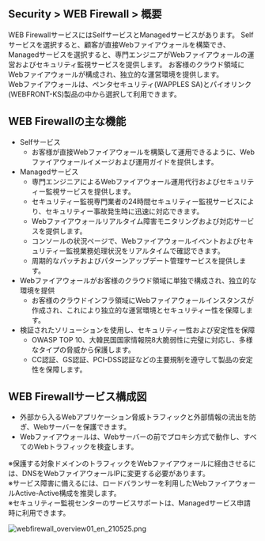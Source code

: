 ## Security > WEB Firewall > 概要

WEB FirewallサービスにはSelfサービスとManagedサービスがあります。
Selfサービスを選択すると、顧客が直接Webファイアウォールを構築でき、Managedサービスを選択すると、専門エンジニアがWebファイアウォールの運営およびセキュリティ監視サービスを提供します。 
お客様のクラウド領域にWebファイアウォールが構成され、独立的な運営環境を提供します。
<BR>
Webファイアウォールは、ペンタセキュリティ(WAPPLES SA)とパイオリンク(WEBFRONT-KS)製品の中から選択して利用できます。

## WEB Firewallの主な機能

* Selfサービス
   * お客様が直接Webファイアウォールを構築して運用できるように、Webファイアウォールイメージおよび運用ガイドを提供します。
* Managedサービス
   * 専門エンジニアによるWebファイアウォール運用代行およびセキュリティー監視サービスを提供します。
   * セキュリティー監視専門業者の24時間セキュリティー監視サービスにより、セキュリティー事故発生時に迅速に対応できます。
   * Webファイアウォールリアルタイム障害モニタリングおよび対応サービスを提供します。
   * コンソールの状況ページで、Webファイアウォールイベントおよびセキュリティー監視業務処理状況をリアルタイムで確認できます。
   * 周期的なパッチおよびパターンアップデート管理サービスを提供します。
* Webファイアウォールがお客様のクラウド領域に単独で構成され、独立的な環境を提供
   * お客様のクラウドインフラ領域にWebファイアウォールインスタンスが作成され、これにより独立的な運営環境とセキュリティー性を保障します。
* 検証されたソリューションを使用し、セキュリティー性および安定性を保障
   * OWASP TOP 10、大韓民国国家情報院8大脆弱性に完璧に対応し、多様なタイプの脅威から保護します。
   * CC認証、GS認証、PCI-DSS認証などの主要規制を遵守して製品の安定性を保障します。

## WEB Firewallサービス構成図

* 外部から入るWebアプリケーション脅威トラフィックと外部情報の流出を防ぎ、Webサーバーを保護できます。
* Webファイアウォールは、Webサーバーの前でプロキシ方式で動作し、すべてのWebトラフィックを検査します。

※保護する対象ドメインのトラフィックをWebファイアウォールに経由させるには、DNSをWebファイアウォールIPに変更する必要があります。<BR>
※サービス障害に備えるには、ロードバランサーを利用したWebファイアウォールActive-Active構成を推奨します。<BR>
※セキュリティー監視センターのサービスサポートは、Managedサービス申請時に利用できます。

![webfirewall_overview01_en_210525.png](https://static.toastoven.net/prod_web_firewall/webfirewall_overview01_en_210525.png)
